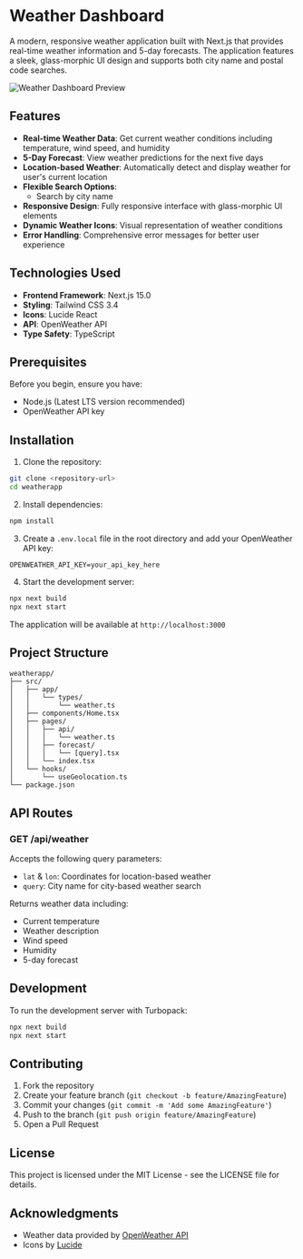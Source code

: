 # Weather Dashboard

A modern, responsive weather application built with Next.js that provides real-time weather information and 5-day forecasts. The application features a sleek, glass-morphic UI design and supports both city name and postal code searches.

![Weather Dashboard Preview](/api/placeholder/800/400)

## Features

- **Real-time Weather Data**: Get current weather conditions including temperature, wind speed, and humidity
- **5-Day Forecast**: View weather predictions for the next five days
- **Location-based Weather**: Automatically detect and display weather for user's current location
- **Flexible Search Options**: 
  - Search by city name
- **Responsive Design**: Fully responsive interface with glass-morphic UI elements
- **Dynamic Weather Icons**: Visual representation of weather conditions
- **Error Handling**: Comprehensive error messages for better user experience

## Technologies Used

- **Frontend Framework**: Next.js 15.0
- **Styling**: Tailwind CSS 3.4
- **Icons**: Lucide React
- **API**: OpenWeather API
- **Type Safety**: TypeScript

## Prerequisites

Before you begin, ensure you have:
- Node.js (Latest LTS version recommended)
- OpenWeather API key

## Installation

1. Clone the repository:
```bash
git clone <repository-url>
cd weatherapp
```

2. Install dependencies:
```bash
npm install
```

3. Create a `.env.local` file in the root directory and add your OpenWeather API key:
```env
OPENWEATHER_API_KEY=your_api_key_here
```

4. Start the development server:
```bash
npx next build
npx next start
```

The application will be available at `http://localhost:3000`

## Project Structure

```
weatherapp/
├── src/
│   ├── app/
│   │   └── types/
│   │       └── weather.ts
│   ├── components/Home.tsx
│   ├── pages/
│   │   ├── api/
│   │   │   └── weather.ts
│   │   ├── forecast/
│   │   │   └── [query].tsx
│   │   └── index.tsx
│   └── hooks/
│       └── useGeolocation.ts
└── package.json
```

## API Routes

### GET /api/weather
Accepts the following query parameters:
- `lat` & `lon`: Coordinates for location-based weather
- `query`: City name for city-based weather search

Returns weather data including:
- Current temperature
- Weather description
- Wind speed
- Humidity
- 5-day forecast

## Development

To run the development server with Turbopack:
```bash
npx next build
npx next start
```

## Contributing

1. Fork the repository
2. Create your feature branch (`git checkout -b feature/AmazingFeature`)
3. Commit your changes (`git commit -m 'Add some AmazingFeature'`)
4. Push to the branch (`git push origin feature/AmazingFeature`)
5. Open a Pull Request

## License

This project is licensed under the MIT License - see the LICENSE file for details.

## Acknowledgments

- Weather data provided by [OpenWeather API](https://openweathermap.org/api)
- Icons by [Lucide](https://lucide.dev/)
